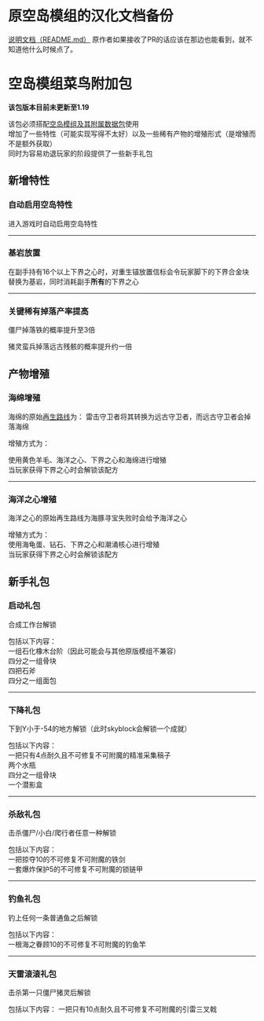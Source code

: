 # 原空岛模组的汉化文档备份

[说明文档（README.md）](https://github.com/YipKei/noob-addition-datapacks-of-skyblock/blob/1.19/docs/zh_cn/README.md)
原作者如果接收了PR的话应该在那边也能看到，就不知道他什么时候点了。

# 空岛模组菜鸟附加包

**该包版本目前未更新至1.19**

该包必须搭配[空岛模组及其附属数据包](https://github.com/jsorrell/skyblock/blob/1.18/README_cn.md)使用  
增加了一些特性（可能实现写得不太好）以及一些稀有产物的增殖形式（是增殖而不是额外获取）  
同时为容易劝退玩家的阶段提供了一些新手礼包

## 新增特性

### 自动启用空岛特性
进入游戏时自动启用空岛特性

---

### 基岩放置
在副手持有16个以上下界之心时，对重生锚放置信标会令玩家脚下的下界合金块替换为基岩，同时消耗副手**所有**的下界之心

---

### 关键稀有掉落产率提高
僵尸掉落铁的概率提升至3倍

猪灵蛮兵掉落远古残骸的概率提升约一倍

## 产物增殖

### 海绵增殖
海绵的原始[再生路线](https://github.com/gnembon/fabric-carpet/wiki/Current-Available-Settings#renewablesponges)为：
雷击守卫者将其转换为远古守卫者，而远古守卫者会掉落海绵

增殖方式为：

使用黄色羊毛、海洋之心、下界之心和海绵进行增殖  
当玩家获得下界之心时会解锁该配方

---

### 海洋之心增殖
海洋之心的原始再生路线为海豚寻宝失败时会给予海洋之心

增殖方式为：  
使用海龟蛋、钻石、下界之心和潮涌核心进行增殖  
当玩家获得下界之心时会解锁该配方

## 新手礼包

### 启动礼包
合成工作台解锁

包括以下内容：  
一组石化橡木台阶（因此可能会与其他原版模组不兼容）  
四分之一组骨块  
四把石斧  
四分之一组面包

---

### 下降礼包
下到Y小于-54的地方解锁（此时skyblock会解锁一个成就）

包括以下内容：  
一把只有4点耐久且不可修复不可附魔的精准采集稿子  
两个水瓶  
四分之一组骨块  
一个潜影盒

---

### 杀敌礼包
击杀僵尸/小白/爬行者任意一种解锁

包括以下内容：  
一把掠夺10的不可修复不可附魔的铁剑  
一套爆炸保护5的不可修复不可附魔的锁链甲

---

### 钓鱼礼包
钓上任何一条普通鱼之后解锁

包括以下内容：  
一根海之眷顾10的不可修复不可附魔的钓鱼竿

---

### 天雷滚滚礼包
击杀第一只僵尸猪灵后解锁

包括以下内容：
一把只有10点耐久且不可修复不可附魔的引雷三叉戟
